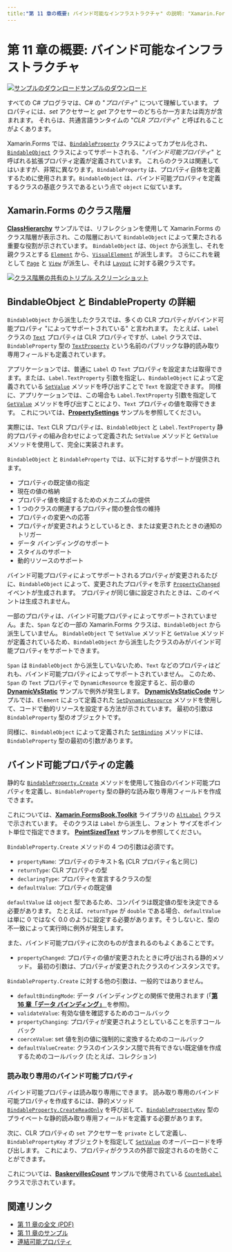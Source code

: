 ```yaml
---
title:"第 11 章の概要: バインド可能なインフラストラクチャ" の説明: "Xamarin.Forms でモバイル アプリを作成する: 第 11 章の概要: バインド可能なインフラストラクチャ" ms.prod: xamarin ms.technology: xamarin-forms ms.assetid:34671C48-0ED4-4B76-A33D-D6505390DC5B author: davidbritch ms.author: dabritch ms.date:07/19/2018 no-loc: [Xamarin.Forms, Xamarin.Essentials]
---
```


# <a name="summary-of-chapter-11-the-bindable-infrastructure"></a>第 11 章の概要: バインド可能なインフラストラクチャ

[![サンプルのダウンロード](~/media/shared/download.png)サンプルのダウンロード](https://github.com/xamarin/xamarin-forms-book-samples/tree/master/Chapter11)

すべての C# プログラマは、C# の "*プロパティ*" について理解しています。 プロパティには、*set* アクセサーと *get* アクセサーのどちらか一方または両方が含まれます。 それらは、共通言語ランタイムの "*CLR プロパティ*" と呼ばれることがよくあります。

Xamarin.Forms では、[`BindableProperty`](xref:Xamarin.Forms.BindableProperty) クラスによってカプセル化され、[`BindableObject`](xref:Xamarin.Forms.BindableObject) クラスによってサポートされる、"*バインド可能プロパティ*" と呼ばれる拡張プロパティ定義が定義されています。 これらのクラスは関連してはいますが、非常に異なります。`BindableProperty` は、プロパティ自体を定義するために使用されます。`BindableObject` は、バインド可能プロパティを定義するクラスの基底クラスであるという点で `object` に似ています。

## <a name="the-xamarinforms-class-hierarchy"></a>Xamarin.Forms のクラス階層

[**ClassHierarchy**](https://github.com/xamarin/xamarin-forms-book-samples/tree/master/Chapter11/ClassHierarchy) サンプルでは、リフレクションを使用して Xamarin.Forms のクラス階層が表示され、この階層において `BindableObject` によって果たされる重要な役割が示されています。 `BindableObject` は、`Object` から派生し、それを親クラスとする [`Element`](xref:Xamarin.Forms.Element) から、[`VisualElement`](xref:Xamarin.Forms.VisualElement) が派生します。 さらにこれを親として [`Page`](xref:Xamarin.Forms.Page) と [`View`](xref:Xamarin.Forms.View) が派生し、それは [`Layout`](xref:Xamarin.Forms.Layout) に対する親クラスです。

[![クラス階層の共有のトリプル スクリーンショット](images/ch11fg01-small.png "クラス階層の共有")](images/ch11fg01-large.png#lightbox "クラス階層の共有")

## <a name="a-peek-into-bindableobject-and-bindableproperty"></a>BindableObject と BindableProperty の詳細

`BindableObject` から派生したクラスでは、多くの CLR プロパティがバインド可能プロパティ "によってサポートされている" と言われます。 たとえば、`Label` クラスの [`Text`](xref:Xamarin.Forms.Label.Text) プロパティは CLR プロパティですが、`Label` クラスでは、`BindableProperty` 型の [`TextProperty`](xref:Xamarin.Forms.Label.TextProperty) という名前のパブリックな静的読み取り専用フィールドも定義されています。

アプリケーションでは、普通に `Label` の `Text` プロパティを設定または取得できます。または、`Label.TextProperty` 引数を指定し、`BindableObject` によって定義されている [`SetValue`](xref:Xamarin.Forms.BindableObject.SetValue(Xamarin.Forms.BindableProperty,System.Object)) メソッドを呼び出すことで `Text` を設定できます。 同様に、アプリケーションでは、この場合も `Label.TextProperty` 引数を指定して [`GetValue`](xref:Xamarin.Forms.BindableObject.GetValue(Xamarin.Forms.BindableProperty)) メソッドを呼び出すことにより、`Text` プロパティの値を取得できます。 これについては、[**PropertySettings**](https://github.com/xamarin/xamarin-forms-book-samples/tree/master/Chapter11/PropertySettings) サンプルを参照してください。

実際には、`Text` CLR プロパティは、`BindableObject` と `Label.TextProperty` 静的プロパティの組み合わせによって定義された `SetValue` メソッドと `GetValue` メソッドを使用して、完全に実装されます。

`BindableObject` と `BindableProperty` では、以下に対するサポートが提供されます。

- プロパティの既定値の指定
- 現在の値の格納
- プロパティ値を検証するためのメカニズムの提供
- 1 つのクラスの関連するプロパティ間の整合性の維持
- プロパティの変更への応答
- プロパティが変更されようとしているとき、または変更されたときの通知のトリガー
- データ バインディングのサポート
- スタイルのサポート
- 動的リソースのサポート

バインド可能プロパティによってサポートされるプロパティが変更されるたびに、`BindableObject` によって、変更されたプロパティを示す [`PropertyChanged`](xref:Xamarin.Forms.BindableObject.PropertyChanged) イベントが生成されます。 プロパティが同じ値に設定されたときは、このイベントは生成されません。

一部のプロパティは、バインド可能プロパティによってサポートされていません。また、`Span` などの一部の Xamarin.Forms クラスは、`BindableObject` から派生していません。 `BindableObject` で `SetValue` メソッドと `GetValue` メソッドが定義されているため、`BindableObject` から派生したクラスのみがバインド可能プロパティをサポートできます。

`Span` は `BindableObject` から派生していないため、`Text` などのプロパティはどれも、バインド可能プロパティによってサポートされていません。 このため、`Span` の `Text` プロパティで `DynamicResource` を設定すると、前の章の [**DynamicVsStatic**](https://github.com/xamarin/xamarin-forms-book-samples/tree/master/Chapter10/DynamicVsStatic) サンプルで例外が発生します。 [**DynamicVsStaticCode**](https://github.com/xamarin/xamarin-forms-book-samples/tree/master/Chapter11/DynamicVsStaticCode) サンプルでは、`Element` によって定義された [`SetDynamicResource`](xref:Xamarin.Forms.Element.SetDynamicResource(Xamarin.Forms.BindableProperty,System.String)) メソッドを使用して、コードで動的リソースを設定する方法が示されています。 最初の引数は `BindableProperty` 型のオブジェクトです。

同様に、`BindableObject` によって定義された [`SetBinding`](xref:Xamarin.Forms.BindableObject.SetBinding(Xamarin.Forms.BindableProperty,Xamarin.Forms.BindingBase)) メソッドには、`BindableProperty` 型の最初の引数があります。

## <a name="defining-bindable-properties"></a>バインド可能プロパティの定義

静的な [`BindableProperty.Create`](xref:Xamarin.Forms.BindableProperty.Create(System.String,System.Type,System.Type,System.Object,Xamarin.Forms.BindingMode,Xamarin.Forms.BindableProperty.ValidateValueDelegate,Xamarin.Forms.BindableProperty.BindingPropertyChangedDelegate,Xamarin.Forms.BindableProperty.BindingPropertyChangingDelegate,Xamarin.Forms.BindableProperty.CoerceValueDelegate,Xamarin.Forms.BindableProperty.CreateDefaultValueDelegate)) メソッドを使用して独自のバインド可能プロパティを定義し、`BindableProperty` 型の静的な読み取り専用フィールドを作成できます。

これについては、[**Xamarin.FormsBook.Toolkit**](https://github.com/xamarin/xamarin-forms-book-samples/tree/master/Libraries/Xamarin.FormsBook.Toolkit) ライブラリの [`AltLabel`](https://github.com/xamarin/xamarin-forms-book-samples/blob/master/Libraries/Xamarin.FormsBook.Toolkit/Xamarin.FormsBook.Toolkit/AltLabel.cs) クラスで示されています。 そのクラスは `Label` から派生し、フォント サイズをポイント単位で指定できます。 [**PointSizedText**](https://github.com/xamarin/xamarin-forms-book-samples/tree/master/Chapter11/PointSizedText) サンプルを参照してください。

`BindableProperty.Create` メソッドの 4 つの引数は必須です。

- `propertyName`: プロパティのテキスト名 (CLR プロパティ名と同じ)
- `returnType`: CLR プロパティの型
- `declaringType`: プロパティを宣言するクラスの型
- `defaultValue`: プロパティの既定値

`defaultValue` は `object` 型であるため、コンパイラは既定値の型を決定できる必要があります。 たとえば、`returnType` が `double` である場合、`defaultValue` は単に 0 ではなく 0.0 のように設定する必要があります。そうしないと、型の不一致によって実行時に例外が発生します。

また、バインド可能プロパティに次のものが含まれるのもよくあることです。

- `propertyChanged`: プロパティの値が変更されたときに呼び出される静的メソッド。 最初の引数は、プロパティが変更されたクラスのインスタンスです。

`BindableProperty.Create` に対する他の引数は、一般的ではありません。

- `defaultBindingMode`: データ バインディングとの関係で使用されます (「[**第 16 章「データ バインディング」** ](chapter16.md)を参照)。
- `validateValue`: 有効な値を確認するためのコールバック
- `propertyChanging`: プロパティが変更されようとしていることを示すコールバック
- `coerceValue`: set 値を別の値に強制的に変換するためのコールバック
- `defaultValueCreate`: クラスのインスタンス間で共有できない既定値を作成するためのコールバック (たとえば、コレクション)

### <a name="the-read-only-bindable-property"></a>読み取り専用のバインド可能プロパティ

バインド可能プロパティは読み取り専用にできます。 読み取り専用のバインド可能プロパティを作成するには、静的メソッド [`BindableProperty.CreateReadOnly`](xref:Xamarin.Forms.BindableProperty.CreateReadOnly(System.String,System.Type,System.Type,System.Object,Xamarin.Forms.BindingMode,Xamarin.Forms.BindableProperty.ValidateValueDelegate,Xamarin.Forms.BindableProperty.BindingPropertyChangedDelegate,Xamarin.Forms.BindableProperty.BindingPropertyChangingDelegate,Xamarin.Forms.BindableProperty.CoerceValueDelegate,Xamarin.Forms.BindableProperty.CreateDefaultValueDelegate)) を呼び出して、[`BindablePropertyKey`](xref:Xamarin.Forms.BindablePropertyKey) 型のプライベートな静的読み取り専用フィールドを定義する必要があります。

次に、CLR プロパティの `set` アクセサーを `private` として定義し、`BindablePropertyKey` オブジェクトを指定して [`SetValue`](xref:Xamarin.Forms.BindableObject.SetValue(Xamarin.Forms.BindablePropertyKey,System.Object)) のオーバーロードを呼び出します。 これにより、プロパティがクラスの外部で設定されるのを防ぐことができます。

これについては、[**BaskervillesCount**](https://github.com/xamarin/xamarin-forms-book-samples/tree/master/Chapter11/BaskervillesCount) サンプルで使用されている [`CountedLabel`](https://github.com/xamarin/xamarin-forms-book-samples/blob/master/Libraries/Xamarin.FormsBook.Toolkit/Xamarin.FormsBook.Toolkit/CountedLabel.cs) クラスで示されています。

## <a name="related-links"></a>関連リンク

- [第 11 章の全文 (PDF)](https://download.xamarin.com/developer/xamarin-forms-book/XamarinFormsBook-Ch11-Apr2016.pdf)
- [第 11 章のサンプル](https://github.com/xamarin/xamarin-forms-book-samples/tree/master/Chapter11)
- [連結可能プロパティ](~/xamarin-forms/xaml/bindable-properties.md)
